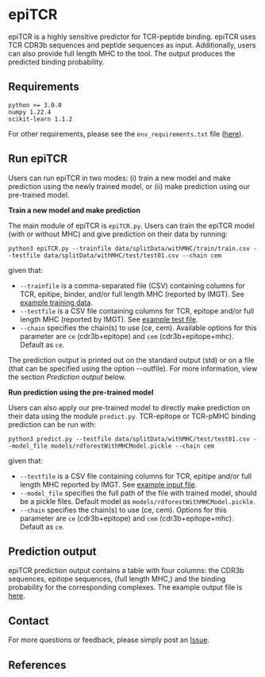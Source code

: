 # epiTCR

epiTCR is a highly sensitive predictor for TCR-peptide binding. epiTCR uses TCR CDR3b sequences and peptide sequences as input. Additionally, users can also provide full length MHC to the tool. The output produces the predicted binding probability. 

## Requirements

```text
python >= 3.0.0
numpy 1.22.4
scikit-learn 1.1.2
```
For other requirements, please see the `env_requirements.txt` file ([here](env_requirements.txt)).

## Run epiTCR
Users can run epiTCR in two modes: (i) train a new model and make prediction using the newly trained model, or (ii) make prediction using our pre-trained model.

**Train a new model and make prediction**

The main module of epiTCR is `epiTCR.py`. Users can train the epiTCR model (with or without MHC) and give prediction on their data by running:

```commandline
python3 epiTCR.py --trainfile data/splitData/withMHC/train/train.csv --testfile data/splitData/withMHC/test/test01.csv --chain cem
```
given that:
- `--trainfile` is a comma-separated file (CSV) containing columns for TCR, epitipe, binder, and/or full length MHC (reported by IMGT). See [example training data](data/splitData/withMHC/train/train.csv.zip).
- `--testfile` is a CSV file containing columns for TCR, epitope and/or full length MHC (reported by IMGT). See [example test file](data/splitData/withMHC/test/test01.csv).
- `--chain` specifies the chain(s) to use (ce, cem). Available options for this parameter are `ce` (cdr3b+epitope) and `cem` (cdr3b+epitope+mhc). Default as `ce`.

The prediction output is printed out on the standard output (std) or on a file (that can be specified using the option --outfile). For more information, view the section *Prediction output* below. 

**Run prediction using the pre-trained model**

Users can also apply our pre-trained model to directly make prediction on their data using the module `predict.py`. TCR-epitope or TCR-pMHC binding prediction can be run with:

```commandline
python3 predict.py --testfile data/splitData/withMHC/test/test01.csv --model_file models/rdforestWithMHCModel.pickle --chain cem
```
given that:
- `--testfile` is a CSV file containing columns for TCR, epitipe and/or full length MHC reported by IMGT. See [example input file](data/splitData/withMHC/test/test01.csv).
- `--model_file` specifies the full path of the file with trained model, should be a pickle files. Default model as `models/rdforestWithMHCModel.pickle`.
- `--chain` specifies the chain(s) to use (ce, cem). Options for this parameter are `ce` (cdr3b+epitope) and `cem` (cdr3b+epitope+mhc). Default as `ce`.

## Prediction output  

epiTCR prediction output contains a table with four columns: the CDR3b sequences, epitope sequences, (full length MHC,) and the binding probability for the corresponding complexes. The example output file is [here](data/test/output/output_prediction.csv).

## Contact

For more questions or feedback, please simply post an [Issue](https://github.com/ddiem-ri-4D/epiTCR/issues/new). 

## References
